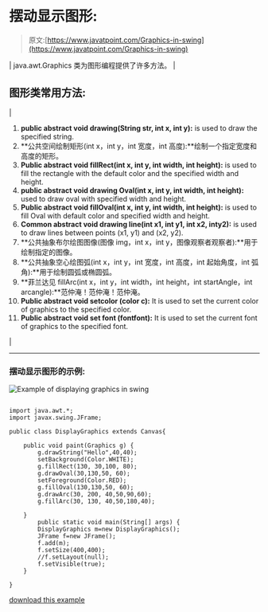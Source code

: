 # 摆动显示图形:

> 原文:[https://www.javatpoint.com/Graphics-in-swing](https://www.javatpoint.com/Graphics-in-swing)

| java.awt.Graphics 类为图形编程提供了许多方法。 |

## 图形类常用方法:

| 

1.  **public abstract void drawing(String str, int x, int y):** is used to draw the specified string.
2.  **公共空间绘制矩形(int x，int y，int 宽度，int 高度):**绘制一个指定宽度和高度的矩形。
3.  **Public abstract void fillRect(int x, int y, int width, int height):** is used to fill the rectangle with the default color and the specified width and height.
4.  **public abstract void drawing Oval(int x, int y, int width, int height):** used to draw oval with specified width and height.
5.  **Public abstract void fillOval(int x, int y, int width, int height):** is used to fill Oval with default color and specified width and height.
6.  **Common abstract void drawing line(int x1, int y1, int x2, inty2):** is used to draw lines between points (x1, y1) and (x2, y2).
7.  **公共抽象布尔绘图图像(图像 img，int x，int y，图像观察者观察者):**用于绘制指定的图像。
8.  **公共抽象空心绘图弧(int x，int y，int 宽度，int 高度，int 起始角度，int 弧角):**用于绘制圆弧或椭圆弧。
9.  **菲兰达见 fillArc(int x，int y，int width，int height，int startAngle，int arcangle):**范仲淹！范仲淹！范仲淹。
10.  **Public abstract void setcolor (color c):** It is used to set the current color of graphics to the specified color.
11.  **Public abstract void set font (fontfont):** It is used to set the current font of graphics to the specified font.

 |

* * *

### 摆动显示图形的示例:

![Example of displaying graphics in swing](../Images/2498205564121d5225d33b07ff4044b3.png)

```

import java.awt.*;
import javax.swing.JFrame;

public class DisplayGraphics extends Canvas{

	public void paint(Graphics g) {
		g.drawString("Hello",40,40);
		setBackground(Color.WHITE);
		g.fillRect(130, 30,100, 80);
		g.drawOval(30,130,50, 60);
		setForeground(Color.RED);
		g.fillOval(130,130,50, 60);
		g.drawArc(30, 200, 40,50,90,60);
		g.fillArc(30, 130, 40,50,180,40);

	}
		public static void main(String[] args) {
		DisplayGraphics m=new DisplayGraphics();
		JFrame f=new JFrame();
		f.add(m);
		f.setSize(400,400);
		//f.setLayout(null);
		f.setVisible(true);
	}

}

```

[download this example](https://static.javatpoint.com/src/swing/swinggraphics.zip)